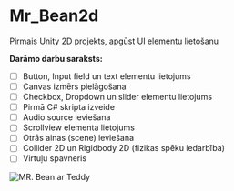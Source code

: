 # Mr_Bean2d
Pirmais Unity 2D projekts, apgūst UI elementu lietošanu

**Darāmo darbu saraksts:**
- [ ] Button, Input field un text elementu lietojums
- [ ] Canvas izmērs pielāgošana
- [ ] Checkbox, Dropdown un slider elementu lietojums
- [ ] Pirmā C# skripta izveide
- [ ] Audio source ieviešana
- [ ] Scrollview elementa lietojums
- [ ] Otrās ainas (scene) ieviešana
- [ ] Collider 2D un Rigidbody 2D (fizikas spēku iedarbība)
- [ ] Virtuļu spavneris

![MR. Bean ar Teddy](https://www.pngplay.com/wp-content/uploads/7/Mr-Bean-Transparent-Free-PNG.png)
